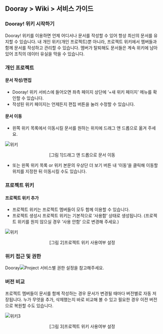 ## Dooray > Wiki > 서비스 가이드

### Dooray! 위키 시작하기 
Dooray! 위키를 이용하면 언제 어디서나 문서를 작성할 수 있어 항상 최신의 문서를 유지할 수 있습니다. 내 개인 위키(개인 프로젝트)뿐 아니라, 프로젝트 위키에서 멤버들과 함께 문서를 작성하고 관리할 수 있습니다. 멤버가 탈퇴해도 문서들은 계속 위키에 남아 있어 조직의 데이터 유실을 막을 수 있습니다. 

### 개인 프로젝트
#### 문서 작성/편집
-	Dooray! 위키 서비스에 들어오면 좌측 페이지 상단에 ‘+새 위키 페이지’ 메뉴를 확인할 수 있습니다.
-	작성된 위키 페이지는 언제든지 편집 버튼을 눌러 수정할 수 있습니다.

#### 문서 이동
- 왼쪽 위키 목록에서 이동시킬 문서를 원하는 위치에 드래그 앤 드롭으로 옮겨 주세요.

![위키](http://static.toastoven.net/prod_dooray_wiki/Wiki_01_ko.png)
<center>[그림 1]드래그 앤 드롭으로 문서 이동</center>

-	또는 왼쪽 위키 목록 or 위키 본문의 우상단 더 보기 버튼 내 ‘이동’을 클릭해 이동할 위치를 지정한 뒤 이동시킬 수도 있습니다.

### 프로젝트 위키
#### 프로젝트 위키 추가
-	프로젝트 위키는 프로젝트 멤버들이 모두 함께 이용할 수 있습니다.
-	프로젝트 생성시 프로젝트 위키는 기본적으로  ‘사용함’ 상태로 생성됩니다. (프로젝트 위키를 원치 않으실 경우 ‘사용 안함’ 으로 변경해 주세요.)

![위키](http://static.toastoven.net/prod_dooray_wiki/Wiki_02_ko.png)
<center>[그림 2]프로젝트 위키 사용여부 설정</center>

### 위키 접근 및 권한
Dooray![Project 서비스별 권한 설정](https://docs.toast.com/ko/Dooray/Project/ko/service-guide-detail/)을 참고해주세요. 

### 버전 비교
프로젝트 멤버들이 문서를 함께 작성하는 경우 문서가 변경될 때마다 버전별로 자동 저장됩니다. 누가 무엇을 추가, 삭제했는지 바로 비교해 볼 수 있고 필요한 경우 이전 버전으로 복원할 수도 있습니다.

![위키3](http://static.toastoven.net/prod_dooray_wiki/Wiki_03_ko.png)
<center>[그림 3]프로젝트 위키 사용여부 설정</center>
